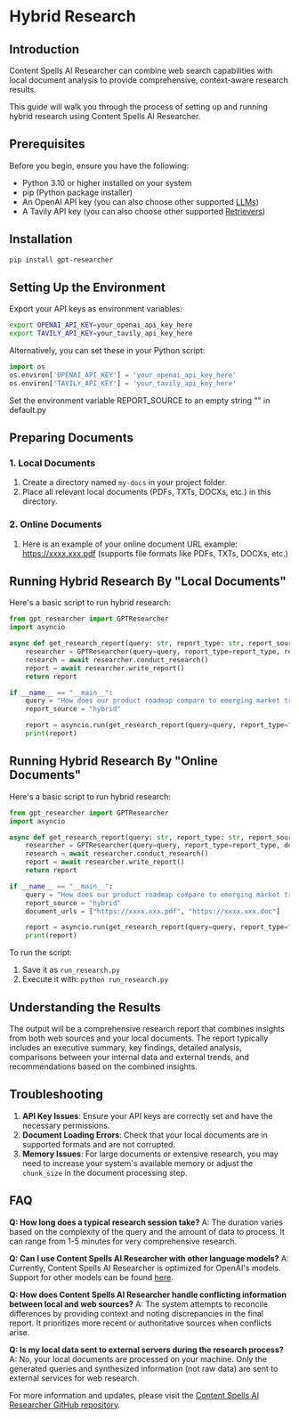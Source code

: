 # Hybrid Research

## Introduction

Content Spells AI Researcher can combine web search capabilities with local document analysis to provide comprehensive, context-aware research results. 

This guide will walk you through the process of setting up and running hybrid research using Content Spells AI Researcher.

## Prerequisites

Before you begin, ensure you have the following:

- Python 3.10 or higher installed on your system
- pip (Python package installer)
- An OpenAI API key (you can also choose other supported [LLMs](../gpt-researcher/llms/llms.md))
- A Tavily API key (you can also choose other supported [Retrievers](../gpt-researcher/search-engines/retrievers.md))

## Installation

```bash
pip install gpt-researcher
```

## Setting Up the Environment

Export your API keys as environment variables:

```bash
export OPENAI_API_KEY=your_openai_api_key_here
export TAVILY_API_KEY=your_tavily_api_key_here
```

Alternatively, you can set these in your Python script:

```python
import os
os.environ['OPENAI_API_KEY'] = 'your_openai_api_key_here'
os.environ['TAVILY_API_KEY'] = 'your_tavily_api_key_here'
```
Set the environment variable REPORT_SOURCE to an empty string "" in default.py
## Preparing Documents

### 1. Local Documents
1. Create a directory named `my-docs` in your project folder.
2. Place all relevant local documents (PDFs, TXTs, DOCXs, etc.) in this directory.

### 2. Online Documents
1. Here is an example of your online document URL example: https://xxxx.xxx.pdf (supports file formats like PDFs, TXTs, DOCXs, etc.) 


## Running Hybrid Research By "Local Documents"

Here's a basic script to run hybrid research:

```python
from gpt_researcher import GPTResearcher
import asyncio

async def get_research_report(query: str, report_type: str, report_source: str) -> str:
    researcher = GPTResearcher(query=query, report_type=report_type, report_source=report_source)
    research = await researcher.conduct_research()
    report = await researcher.write_report()
    return report

if __name__ == "__main__":
    query = "How does our product roadmap compare to emerging market trends in our industry?"
    report_source = "hybrid"

    report = asyncio.run(get_research_report(query=query, report_type="research_report", report_source=report_source))
    print(report)
```

## Running Hybrid Research By "Online Documents"

Here's a basic script to run hybrid research:

```python
from gpt_researcher import GPTResearcher
import asyncio

async def get_research_report(query: str, report_type: str, report_source: str) -> str:
    researcher = GPTResearcher(query=query, report_type=report_type, document_urls=document_urls, report_source=report_source)
    research = await researcher.conduct_research()
    report = await researcher.write_report()
    return report

if __name__ == "__main__":
    query = "How does our product roadmap compare to emerging market trends in our industry?"
    report_source = "hybrid"
    document_urls = ["https://xxxx.xxx.pdf", "https://xxxx.xxx.doc"]

    report = asyncio.run(get_research_report(query=query, report_type="research_report", document_urls=document_urls, report_source=report_source))
    print(report)
```

To run the script:

1. Save it as `run_research.py`
2. Execute it with: `python run_research.py`

## Understanding the Results

The output will be a comprehensive research report that combines insights from both web sources and your local documents. The report typically includes an executive summary, key findings, detailed analysis, comparisons between your internal data and external trends, and recommendations based on the combined insights.

## Troubleshooting

1. **API Key Issues**: Ensure your API keys are correctly set and have the necessary permissions.
2. **Document Loading Errors**: Check that your local documents are in supported formats and are not corrupted.
3. **Memory Issues**: For large documents or extensive research, you may need to increase your system's available memory or adjust the `chunk_size` in the document processing step.

## FAQ

**Q: How long does a typical research session take?**
A: The duration varies based on the complexity of the query and the amount of data to process. It can range from 1-5 minutes for very comprehensive research.

**Q: Can I use Content Spells AI Researcher with other language models?**
A: Currently, Content Spells AI Researcher is optimized for OpenAI's models. Support for other models can be found [here](../gpt-researcher/llms/llms.md).

**Q: How does Content Spells AI Researcher handle conflicting information between local and web sources?**
A: The system attempts to reconcile differences by providing context and noting discrepancies in the final report. It prioritizes more recent or authoritative sources when conflicts arise.

**Q: Is my local data sent to external servers during the research process?**
A: No, your local documents are processed on your machine. Only the generated queries and synthesized information (not raw data) are sent to external services for web research.

For more information and updates, please visit the [Content Spells AI Researcher GitHub repository](https://github.com/assafelovic/gpt-researcher).
